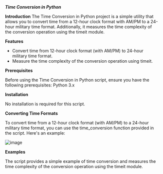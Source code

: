 **_Time Conversion in Python_**

**Introduction**
The Time Conversion in Python project is a simple utility that allows you to convert time from a 12-hour clock format with AM/PM to a 24-hour military time format. Additionally, it measures the time complexity of the conversion operation using the timeit module.

**Features**
- Convert time from 12-hour clock format (with AM/PM) to 24-hour military time format.
- Measure the time complexity of the conversion operation using timeit.

**Prerequisites**

Before using the Time Conversion in Python script, ensure you have the following prerequisites:
Python 3.x

**Installation**

No installation is required for this script.

**Converting Time Formats**

To convert time from a 12-hour clock format (with AM/PM) to a 24-hour military time format, you can use the time_conversion function provided in the script. Here's an example:

![image](https://github.com/Sangamesh-dev/TimeCoversion/assets/68049874/b32dac84-e593-4aa4-82f7-6807a19da8d8)

**Examples**

The script provides a simple example of time conversion and measures the time complexity of the conversion operation using the timeit module.



